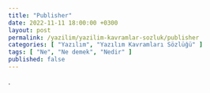 ```yaml
---
title: "Publisher"
date: 2022-11-11 18:00:00 +0300
layout: post
permalink: /yazilim/yazilim-kavramlar-sozluk/publisher
categories: [ "Yazılım", "Yazılım Kavramları Sözlüğü" ]
tags: [ "Ne", "Ne demek", "Nedir" ]
published: false
---
```


.
